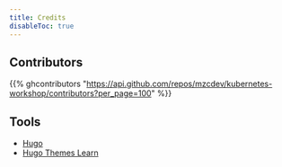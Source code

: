 ```yaml
---
title: Credits
disableToc: true
---
```


## Contributors

{{% ghcontributors "https://api.github.com/repos/mzcdev/kubernetes-workshop/contributors?per_page=100" %}}

## Tools

* [Hugo](https://gohugo.io/)
* [Hugo Themes Learn](https://themes.gohugo.io/hugo-theme-learn/)
